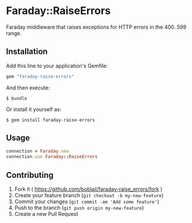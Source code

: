 # Faraday::RaiseErrors

Faraday middleware that raises exceptions for HTTP errors in the 400..599 range.

## Installation

Add this line to your application's Gemfile:

```ruby
gem "faraday-raise-errors"
```

And then execute:

    $ bundle

Or install it yourself as:

    $ gem install faraday-raise-errors

## Usage

```ruby
connection = Faraday.new
connection.use Faraday::RaiseErrors
```

## Contributing

1. Fork it ( https://github.com/boblail/faraday-raise_errors/fork )
2. Create your feature branch (`git checkout -b my-new-feature`)
3. Commit your changes (`git commit -am 'Add some feature'`)
4. Push to the branch (`git push origin my-new-feature`)
5. Create a new Pull Request
